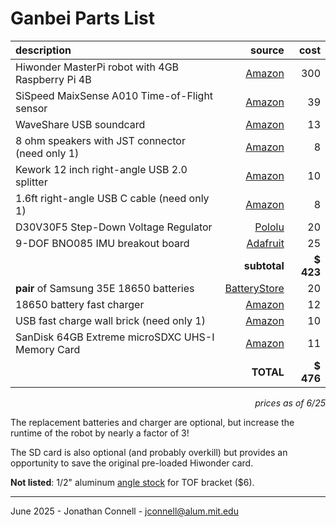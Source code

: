 # Ganbei Parts List

| description | source | cost |
| :---------- | -----: | ---: | 
| Hiwonder MasterPi robot with 4GB Raspberry Pi 4B | [Amazon](https://www.amazon.com/LewanSoul-Robotic-Raspberry-Mecanum-MatserPi/dp/B0CF1KBSD6) | 300 |
| SiSpeed MaixSense A010 Time-of-Flight sensor | [Amazon](https://www.amazon.com/dp/B0BWM21YK8) | 39 |              
| WaveShare USB soundcard | [Amazon](https://www.amazon.com/Waveshare-USB-Converter-Raspberry-Driver-Free/dp/B08R38TXXL) | 13 |
| 8 ohm speakers with JST connector (need only 1) | [Amazon](https://www.amazon.com/CQRobot-JST-PH2-0-Interface-Electronic-Projects/dp/B0738NLFTG) | 8 |
| Kework 12 inch right-angle USB 2.0 splitter | [Amazon](https://www.amazon.com/dp/B07ZZ9T18Q) | 10 |
| 1.6ft right-angle USB C cable (need only 1) | [Amazon](https://www.amazon.com/aceyoon-Braided-Degree-Powerline-Compatible/dp/B081MSD21C) | 8 |
| D30V30F5 Step-Down Voltage Regulator | [Pololu](https://www.pololu.com/product/4892) | 20 |
| 9-DOF BNO085 IMU breakout board | [Adafruit](https://www.adafruit.com/product/4754) | 25 |
|  | __subtotal__ | __$ 423__ |  
| __pair__ of Samsung 35E 18650 batteries | [BatteryStore](https://www.18650batterystore.com/products/samsung-35e-button-top) | 20 |
| 18650 battery fast charger | [Amazon](https://www.amazon.com/Battery-Charger-Display-Rechargeable-Batteries/dp/B0C778JN2Z) | 12 |
| USB fast charge wall brick (need only 1) | [Amazon](https://www.amazon.com/Charger-Besgoods-Adapter-Compatible-Wireless/dp/B07XPW9JVQ) | 10 |
| SanDisk 64GB Extreme microSDXC UHS-I Memory Card | [Amazon](https://www.amazon.com/dp/B09X7C7LL1) | 11 |
|  | __TOTAL__ | __$ 476__ |

<p align="right"><i>prices as of 6/25</i></p>

The replacement batteries and charger are optional, but increase the runtime of the robot by nearly a factor of 3!

The SD card is also optional (and probably overkill) but provides an opportunity to save the original pre-loaded Hiwonder card.

__Not listed__: 1/2" aluminum [angle stock](https://www.homedepot.com/p/Everbilt-1-2-in-x-3-ft-1-16-in-Thick-Aluminum-Angle-6442/332733650) for TOF bracket ($6).

---

June 2025 - Jonathan Connell - jconnell@alum.mit.edu